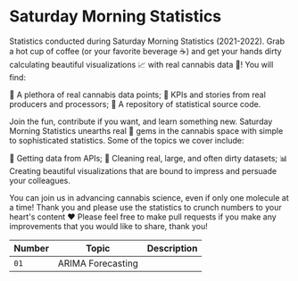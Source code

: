 # Saturday Morning Statistics

Statistics conducted during Saturday Morning Statistics (2021-2022). Grab a hot cup of coffee (or your favorite beverage ☕) and get your hands dirty calculating beautiful visualizations 📈 with real cannabis data 🌱! You will find:

🎍 A plethora of real cannabis data points;
🌿 KPIs and stories from real producers and processors;
🌾 A repository of statistical source code.

Join the fun, contribute if you want, and learn something new. Saturday Morning Statistics unearths real 💎 gems in the cannabis space with simple to sophisticated statistics. Some of the topics we cover include:

📡 Getting data from APIs;
🧼 Cleaning real, large, and often dirty datasets;
📊 Creating beautiful visualizations that are bound to impress and persuade your colleagues.

You can join us in advancing cannabis science, even if only one molecule at a time! Thank you and please use the statistics to crunch numbers to your heart's content ❤️ Please feel free to make pull requests if you make any improvements that you would like to share, thank you!

| Number | Topic | Description |
|--------|-------|-------------|
| `01` | ARIMA Forecasting |  |